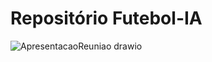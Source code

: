 # Repositório Futebol-IA

![ApresentacaoReuniao drawio](https://user-images.githubusercontent.com/74106187/177799847-f8c2bfa0-ded6-4a31-a375-d892d7920a59.png)
